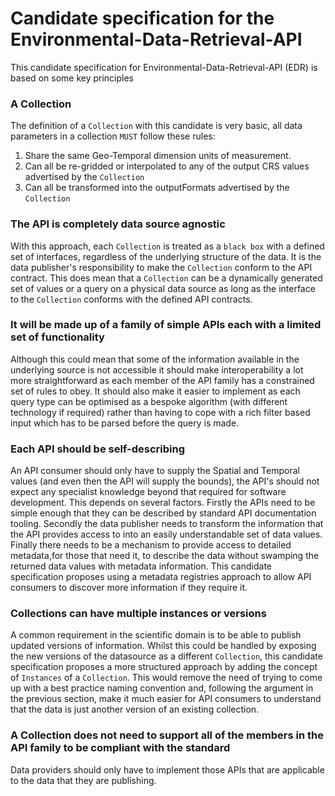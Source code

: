 # Candidate specification for the Environmental-Data-Retrieval-API

This candidate specification for Environmental-Data-Retrieval-API (EDR) is based on some key principles

### A Collection

The definition of a `Collection` with this candidate is very basic, all data parameters in a collection `MUST` follow these rules:

1. Share the same Geo-Temporal dimension units of measurement.
2. Can all be re-gridded or interpolated to any of the output CRS values advertised by the `Collection`
3. Can all be transformed into the outputFormats advertised by the `Collection`



### The API is completely data source agnostic

With this approach, each `Collection` is treated as a `black box` with a defined set of interfaces, regardless of the underlying structure of the data. It is the data publisher's responsibility to make the `Collection` conform to the API contract.  This does mean that a `Collection` can be a dynamically generated set of values or a query on a physical data source as long as the interface to the `Collection` conforms with the defined API contracts. 

### It will be made up of a family of simple APIs each with a limited set of functionality

Although this could mean that some of the information available in the underlying source is not accessible it should make interoperability a lot more straightforward as each member of the API family has a constrained set of rules to obey.  It should also make it easier to implement as each query type can be optimised as a bespoke algorithm (with different technology if required) rather than having to cope with a rich filter based input which has to be parsed before the query is made. 


### Each API should be self-describing 

An API consumer should only have to supply the Spatial and Temporal values (and even then the API will supply the bounds), the API's should not expect any specialist knowledge beyond that required for software development. This depends on several factors. Firstly the APIs need to be simple enough that they can be described by standard API documentation tooling. Secondly the data publisher needs to transform the information that the API provides access to into an easily understandable set of data values. Finally there needs to be a mechanism to provide access to detailed metadata,for those that need it, to describe the data without swamping the returned data values with metadata information.  This candidate specification proposes using a metadata registries approach to allow API consumers to discover more information if they require it.

### Collections can have multiple instances or versions

A common requirement in the scientific domain is to be able to publish updated versions of information. Whilst this could be handled by exposing the new versions of the datasource as a different `Collection`, this candidate specification proposes a more structured approach by adding the concept of `Instances` of a `Collection`.  This would remove the need of trying to come up with a best practice naming convention and, following the argument in the previous section, make it much easier for API consumers to understand that the data is just another version of an existing collection.


### A Collection does not need to support all of the members in the API family to be compliant with the standard

Data providers should only have to implement those APIs that are applicable to the data that they are publishing.





